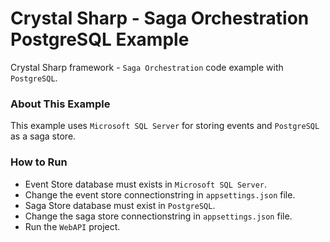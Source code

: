 # Crystal Sharp - Saga Orchestration PostgreSQL Example
Crystal Sharp framework - `Saga Orchestration` code example with `PostgreSQL`.


### About This Example
This example uses `Microsoft SQL Server` for storing events and `PostgreSQL` as a saga store.


### How to Run

* Event Store database must exists in `Microsoft SQL Server`.
* Change the event store connectionstring in `appsettings.json` file.
* Saga Store database must exist in `PostgreSQL`.
* Change the saga store connectionstring in `appsettings.json` file.
* Run the `WebAPI` project.

